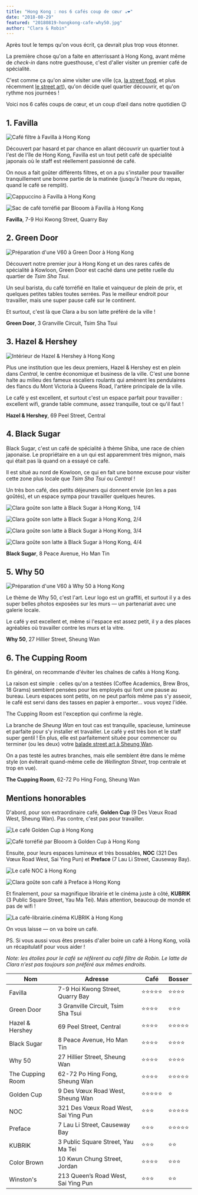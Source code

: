 ```yaml
---
title: "Hong Kong : nos 6 cafés coup de cœur ☕❤"
date: "2018-08-29"
featured: "20180819-hongkong-cafe-why50.jpg"
author: "Clara & Robin"
---
```


Après tout le temps qu'on vous écrit, ça devrait plus trop vous étonner.

La première chose qu'on a faite en atterrissant à Hong Kong, avant même de
_check-in_ dans notre guesthouse, c'est d'aller visiter un premier café de
spécialité.

C'est comme ça qu'on aime visiter une ville (ça,
[la street food](https://eaudepoisson.com/2017/11/08/vous-avez-dit-street-food/),
et plus récemment
[le street art](https://eaudepoisson.com/2018/08/22/au-detour-dune-ruelle-street-art-a-hong-kong/)),
qu'on décide quel quartier découvrir, et qu'on rythme nos journées !

Voici nos 6 cafés coups de cœur, et un coup d’œil dans notre quotidien 😉

## 1. Favilla

![Café filtre à Favilla à Hong Kong](20180822-hongkong-cafe-favilla-1.jpg)

Découvert par hasard et par chance en allant découvrir un quartier tout à l'est
de l'île de Hong Kong, Favilla est un tout petit café de spécialité japonais où
le staff est réellement passionné de café.

On nous a fait goûter différents filtres, et on a pu s'installer pour travailler
tranquillement une bonne partie de la matinée (jusqu'à l'heure du repas, quand
le café se remplit).

![Cappuccino à Favilla à Hong Kong](20180822-hongkong-cafe-favilla-2.jpg)

![Sac de café torréfié par Blooom à Favilla à Hong Kong](20180822-hongkong-cafe-favilla-3.jpg "Un des meilleurs cafés que Robin a bu à Honk Kong ! Des grains colombiens torréfiés par Blooom à Macao (où on leur a rendu visite)")

**Favilla**, 7-9 Hoi Kwong Street, Quarry Bay

## 2. Green Door

![Préparation d'une V60 à Green Door à Hong Kong](20180816-hongkong-cafe-greendoor.jpg)

Découvert notre premier jour à Hong Kong et un des rares cafés de spécialité à
Kowloon, Green Door est caché dans une petite ruelle du quartier de _Tsim Sha
Tsui_.

Un seul barista, du café torréfié en Italie et vainqueur de plein de prix, et
quelques petites tables toutes serrées. Pas le meilleur endroit pour travailler,
mais une super pause café sur le continent.

Et surtout, c'est là que Clara a bu son latte préféré de la ville !

**Green Door**, 3 Granville Circuit, Tsim Sha Tsui

## 3. Hazel & Hershey

![Intérieur de Hazel & Hershey à Hong Kong](20180817-hongkong-cafe-hazelandhershey.jpg)

Plus une institution que les deux premiers, Hazel & Hershey est en plein dans
_Central_, le centre économique et business de la ville. C'est une bonne halte
au milieu des fameux escaliers roulants qui amènent les pendulaires des flancs
du Mont Victoria à Queens Road, l'artère principale de la ville.

Le café y est excellent, et surtout c'est un espace parfait pour travailler :
excellent wifi, grande table commune, assez tranquille, tout ce qu'il faut !

**Hazel & Hershey**, 69 Peel Street, Central

## 4. Black Sugar

Black Sugar, c'est un café de spécialité à thème Shiba, une race de chien
japonaise. Le propriétaire en a un qui est apparemment très mignon, mais qui
était pas là quand on a essayé ce café.

Il est situé au nord de Kowloon, ce qui en fait une bonne excuse pour visiter
cette zone plus locale que _Tsim Sha Tsui_ ou _Central_ !

Un très bon café, des petits déjeuners qui donnent envie (on les a pas goûtés),
et un espace sympa pour travailler quelques heures.

![Clara goûte son latte à Black Sugar à Hong Kong, 1/4](20180818-hongkong-cafe-blacksugar-1.jpg)

![Clara goûte son latte à Black Sugar à Hong Kong, 2/4](20180818-hongkong-cafe-blacksugar-2.jpg)

![Clara goûte son latte à Black Sugar à Hong Kong, 3/4](20180818-hongkong-cafe-blacksugar-3.jpg)

![Clara goûte son latte à Black Sugar à Hong Kong, 4/4](20180818-hongkong-cafe-blacksugar-4.jpg "Clara goûte son latte à Black Sugar")

**Black Sugar**, 8 Peace Avenue, Ho Man Tin

## 5. Why 50

![Préparation d'une V60 à Why 50 à Hong Kong](20180819-hongkong-cafe-why50.jpg)

Le thème de Why 50, c'est l'art. Leur logo est un graffiti, et surtout il y a
des super belles photos exposées sur les murs — un partenariat avec une galerie
locale.

Le café y est excellent et, même si l'espace est assez petit, il y a des places
agréables où travailler contre les murs et la vitre.

**Why 50**, 27 Hillier Street, Sheung Wan

## 6. The Cupping Room

En général, on recommande d'éviter les chaînes de cafés à Hong Kong.

La raison est simple : celles qu'on a testées (Coffee Academics, Brew Bros, 18
Grams) semblent pensées pour les employés qui font une pause au bureau. Leurs
espaces sont petits, on ne peut parfois même pas s'y asseoir, le café est servi
dans des tasses en papier à emporter... vous voyez l'idée.

The Cupping Room est l'exception qui confirme la règle.

La branche de _Sheung Wan_ en tout cas est tranquille, spacieuse, lumineuse et
parfaite pour s'y installer et travailler. Le café y est très bon et le staff
super gentil ! En plus, elle est parfaitement située pour commencer ou terminer
(ou les deux) votre
[balade street art à Sheung Wan](https://eaudepoisson.com/2018/08/22/au-detour-dune-ruelle-street-art-a-hong-kong/).

On a pas testé les autres branches, mais elle semblent être dans le même style
(on éviterait quand-même celle de _Wellington Street_, trop centrale et trop en
vue).

**The Cupping Room**, 62-72 Po Hing Fong, Sheung Wan

## Mentions honorables

D'abord, pour son extraordinaire café, **Golden Cup** (9 Des Vœux Road West,
Sheung Wan). Pas contre, c'est pas pour travailler.

![Le café Golden Cup à Hong Kong](20180822-hongkong-cafe-goldencup-1.jpg)

![Café torréfié par Blooom à Golden Cup à Hong Kong](20180822-hongkong-cafe-goldencup-2.jpg)

Ensuite, pour leurs espaces lumineux et très bossables, **NOC** (321 Des Vœux
Road West, Sai Ying Pun) et **Preface** (7 Lau Li Street, Causeway Bay).

![Le café NOC à Hong Kong](20180822-hongkong-cafe-noc.jpg "L'espace de NOC")

![Clara goûte son café à Preface à Hong Kong](20180820-hongkong-cafe-preface-2.jpg "Clara qui goûte son latte à Preface")

Et finalement, pour sa magnifique librairie et le cinéma juste à côté,
**KUBRIK** (3 Public Square Street, Yau Ma Tei). Mais attention, beaucoup de
monde et pas de wifi !

![La café-librairie.cinéma KUBRIK à Hong Kong](20180818-hongkong-cafe-kubrik.jpg)

On vous laisse — on va boire un café.

PS. Si vous aussi vous êtes pressés d'aller boire un café à Hong Kong, voilà un
récapitulatif pour vous aider !

_Note: les étoiles pour le café se réfèrent au café filtre de Robin. Le latte de
Clara n'est pas toujours son préféré aux mêmes endroits._

| Nom              | Adresse                              | Café       | Bosser     |
| ---------------- | ------------------------------------ | ---------- | ---------- |
| Favilla          | 7-9 Hoi Kwong Street, Quarry Bay     | ⭐⭐⭐⭐⭐ | ⭐⭐⭐⭐   |
| Green Door       | 3 Granville Circuit, Tsim Sha Tsui   | ⭐⭐⭐⭐   | ⭐⭐⭐     |
| Hazel & Hershey  | 69 Peel Street, Central              | ⭐⭐⭐⭐   | ⭐⭐⭐⭐⭐ |
| Black Sugar      | 8 Peace Avenue, Ho Man Tin           | ⭐⭐⭐⭐   | ⭐⭐⭐⭐   |
| Why 50           | 27 Hillier Street, Sheung Wan        | ⭐⭐⭐⭐   | ⭐⭐⭐⭐   |
| The Cupping Room | 62-72 Po Hing Fong, Sheung Wan       | ⭐⭐⭐⭐   | ⭐⭐⭐⭐⭐ |
| Golden Cup       | 9 Des Vœux Road West, Sheung Wan     | ⭐⭐⭐⭐⭐ | ⭐         |
| NOC              | 321 Des Vœux Road West, Sai Ying Pun | ⭐⭐⭐     | ⭐⭐⭐⭐⭐ |
| Preface          | 7 Lau Li Street, Causeway Bay        | ⭐⭐⭐     | ⭐⭐⭐⭐⭐ |
| KUBRIK           | 3 Public Square Street, Yau Ma Tei   | ⭐⭐⭐     | ⭐⭐       |
| Color Brown      | 10 Kwun Chung Street, Jordan         | ⭐⭐⭐⭐   | ⭐⭐⭐     |
| Winston's        | 213 Queen’s Road West, Sai Ying Pun  | ⭐⭐⭐     | ⭐⭐       |
